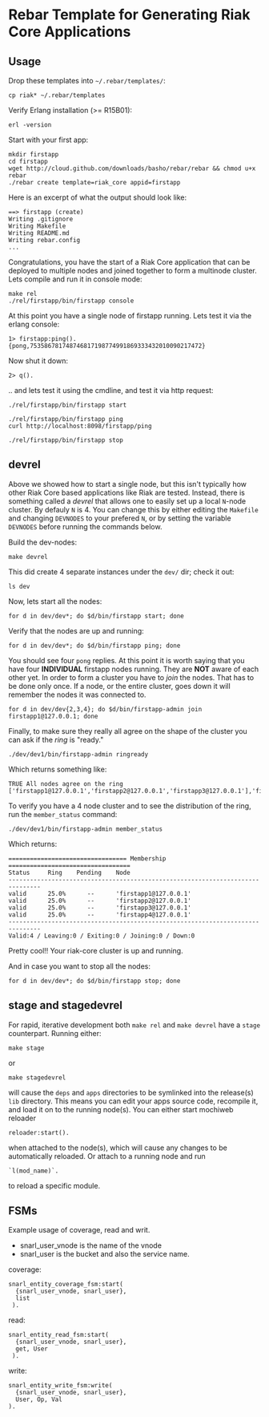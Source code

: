 Rebar Template for Generating Riak Core Applications
=====================================================

Usage
-----

Drop these templates into `~/.rebar/templates/`:

    cp riak* ~/.rebar/templates

Verify Erlang installation (>= R15B01):

    erl -version

Start with your first app:

    mkdir firstapp
    cd firstapp
    wget http://cloud.github.com/downloads/basho/rebar/rebar && chmod u+x rebar
    ./rebar create template=riak_core appid=firstapp

Here is an excerpt of what the output should look like:

    ==> firstapp (create)
    Writing .gitignore
    Writing Makefile
    Writing README.md
    Writing rebar.config
    ...

Congratulations, you have the start of a Riak Core application that can be deployed to multiple nodes and joined together to form a multinode cluster. Lets compile and run it in console mode:

    make rel
    ./rel/firstapp/bin/firstapp console

At this point you have a single node of firstapp running. Lets test it via the erlang console:

    1> firstapp:ping().
    {pong,753586781748746817198774991869333432010090217472}

Now shut it down:

    2> q().

.. and lets test it using the cmdline, and test it via http request:

    ./rel/firstapp/bin/firstapp start
    
    ./rel/firstapp/bin/firstapp ping
    curl http://localhost:8098/firstapp/ping
    
    ./rel/firstapp/bin/firstapp stop



devrel
----------

Above we showed how to start a single node, but this isn't typically how other Riak Core based applications like Riak are tested.  Instead, there is something called a _devrel_ that allows one to easily set up a local `N`-node cluster. By defauly `N` is 4. You can change this by either editing the `Makefile` and changing `DEVNODES` to your prefered `N`, or by setting the variable `DEVNODES` before running the commands below.

Build the dev-nodes:

    make devrel

This did create 4 separate instances under the `dev/` dir; check it out:

    ls dev

Now, lets start all the nodes:

    for d in dev/dev*; do $d/bin/firstapp start; done

Verify that the nodes are up and running:

    for d in dev/dev*; do $d/bin/firstapp ping; done

You should see four `pong` replies.  At this point it is worth saying that you have four **INDIVIDUAL** firstapp nodes running.  They are **NOT** aware of each other yet. In order to form a cluster you have to _join_ the nodes. That has to be done only once. If a node, or the entire cluster, goes down it will remember the nodes it was connected to.

    for d in dev/dev{2,3,4}; do $d/bin/firstapp-admin join firstapp1@127.0.0.1; done

Finally, to make sure they really all agree on the shape of the cluster you can ask if the _ring_ is "ready."

    ./dev/dev1/bin/firstapp-admin ringready

Which returns something like:

    TRUE All nodes agree on the ring ['firstapp1@127.0.0.1','firstapp2@127.0.0.1','firstapp3@127.0.0.1'],'firstapp4@127.0.0.1']

To verify you have a 4 node cluster and to see the distribution of the ring, run the `member_status` command:

    ./dev/dev1/bin/firstapp-admin member_status

Which returns:

    ================================= Membership ==================================
    Status     Ring    Pending    Node
    -------------------------------------------------------------------------------
    valid      25.0%      --      'firstapp1@127.0.0.1'
    valid      25.0%      --      'firstapp2@127.0.0.1'
    valid      25.0%      --      'firstapp3@127.0.0.1'
    valid      25.0%      --      'firstapp4@127.0.0.1'
    -------------------------------------------------------------------------------
    Valid:4 / Leaving:0 / Exiting:0 / Joining:0 / Down:0

Pretty cool!! Your riak-core cluster is up and running.

And in case you want to stop all the nodes:

    for d in dev/dev*; do $d/bin/firstapp stop; done

stage and stagedevrel
----------

For rapid, iterative development both `make rel` and `make devrel`
have a `stage` counterpart. Running either:

    make stage

or

    make stagedevrel

will cause the `deps` and `apps` directories to be symlinked into the
release(s) `lib` directory. This means you can edit your apps source
code, recompile it, and load it on to the running node(s). You can
either start mochiweb reloader

    reloader:start().

when attached to the node(s), which will cause any changes to be
automatically reloaded. Or attach to a running node and run

    `l(mod_name)`.

to reload a specific module.

FSMs
----

Example usage of coverage, read and writ.

* snarl\_user\_vnode is the name of the vnode
* snarl_user is the bucket and also the service name.


coverage:

    snarl_entity_coverage_fsm:start(
      {snarl_user_vnode, snarl_user},
      list
     ).

read:

    snarl_entity_read_fsm:start(
      {snarl_user_vnode, snarl_user},
      get, User
     ).

write:

    snarl_entity_write_fsm:write(
      {snarl_user_vnode, snarl_user}, 
      User, Op, Val
    ).
